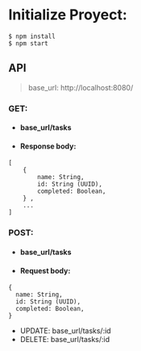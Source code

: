 # Initialize Proyect:

```
$ npm install
$ npm start
```

## API

> base_url: http://localhost:8080/

### GET:

- #### base_url/tasks
- #### Response body:

```
[
    {
        name: String,
        id: String (UUID),
        completed: Boolean,
    } ,
    ...
]
```

### POST:

- #### base_url/tasks
- #### Request body:

```
{
  name: String,
  id: String (UUID),
  completed: Boolean,
}
```

- UPDATE: base_url/tasks/:id
- DELETE: base_url/tasks/:id
